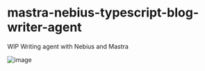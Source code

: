 # mastra-nebius-typescript-blog-writer-agent
WIP Writing agent with Nebius and Mastra


![image](https://github.com/user-attachments/assets/423800ab-66f3-407f-ab69-54724f9b3ac0)

